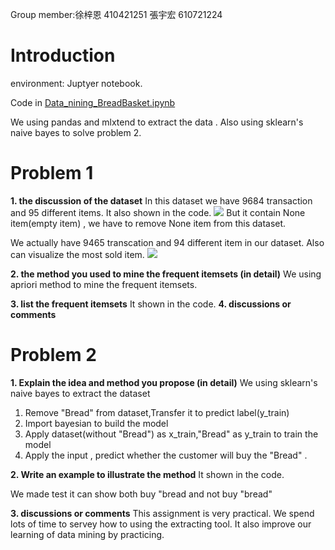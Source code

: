 Group member:徐梓恩 410421251
             張宇宏 610721224
# Introduction
environment: Juptyer notebook.

Code in [Data_nining_BreadBasket.ipynb](https://github.com/fafnerzhang/Data_mining_BreadBasket/blob/master/Data_mining_BreadBasket.ipynb/)

We using pandas and mlxtend to extract the data .
Also using sklearn's naive bayes to solve problem 2. 
# Problem 1
**1. the discussion of the dataset**
In this dataset we have 9684 transaction and 95 different items.
It also shown in the code.
![](https://i.imgur.com/5tcKEE2.png)
But it contain None item(empty item) , we have to remove None item from this dataset.

We actually have 9465 transcation and 94 different item in our dataset.
Also can visualize the most sold item.
![](https://i.imgur.com/NXOwaCv.png)



**2. the method you used to mine the frequent itemsets (in detail)**
We using apriori method to mine the frequent itemsets.

**3. list the frequent itemsets**
It shown in the code.
**4. discussions or comments**


# Problem 2
**1. Explain the idea and method you propose (in detail)**
We using sklearn's naive bayes to extract the dataset 
1. Remove "Bread" from dataset,Transfer it to predict label(y_train)
2. Import bayesian to build the model 
3. Apply dataset(without "Bread") as x_train,"Bread" as y_train to train the model
4. Apply the input , predict whether the customer will buy the "Bread" .

**2. Write an example to illustrate the method**
It shown in the code. 

We made test it can show both buy "bread and not buy "bread"

**3. discussions or comments**
This assignment is very practical.
We spend lots of time to servey how to using the extracting tool.
It also improve our learning of data mining by practicing.
